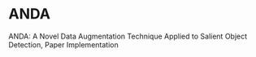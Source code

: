 # ANDA
ANDA:  A Novel Data Augmentation Technique Applied to Salient Object Detection, Paper Implementation
